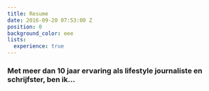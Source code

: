 ```yaml
---
title: Resume
date: 2016-09-20 07:53:00 Z
position: 0
background_color: eee
lists:
  experience: true
---
```


### Met meer dan 10 jaar ervaring als lifestyle journaliste en schrijfster, ben ik...